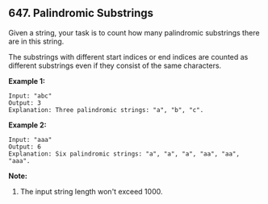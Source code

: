 ## 647. Palindromic Substrings

Given a string, your task is to count how many palindromic substrings there are in this string.

The substrings with different start indices or end indices are counted as different substrings even if they consist of the same characters.

**Example 1:**

```
Input: "abc"
Output: 3
Explanation: Three palindromic strings: "a", "b", "c".
```

**Example 2:**

```
Input: "aaa"
Output: 6
Explanation: Six palindromic strings: "a", "a", "a", "aa", "aa", "aaa".
```

**Note:**

1. The input string length won't exceed 1000.

